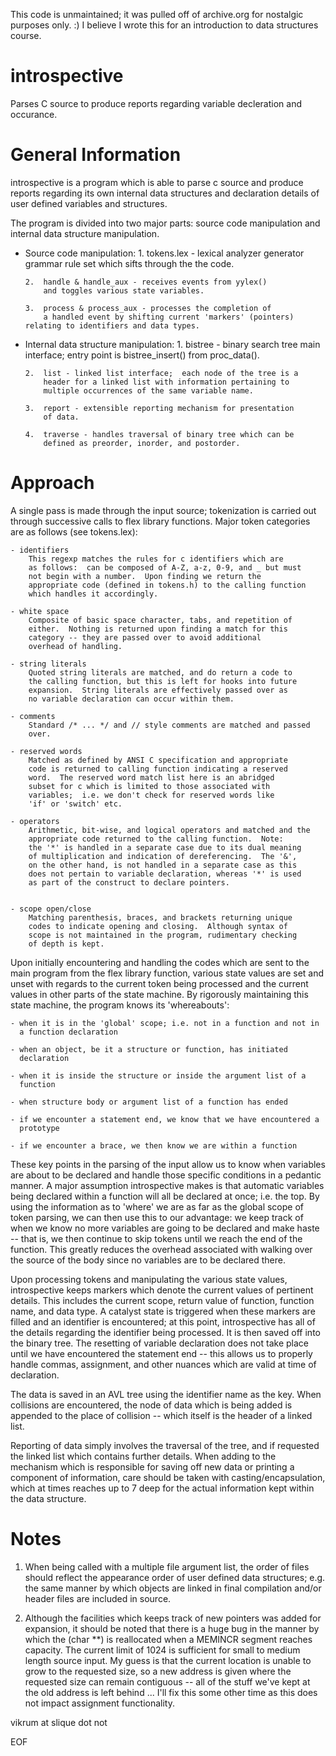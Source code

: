 This code is unmaintained; it was pulled off of archive.org for nostalgic
purposes only. :) I believe I wrote this for an introduction to data
structures course.

introspective
=============

Parses C source to produce reports regarding variable decleration and occurance.

General Information
===================

introspective is a program which is able to parse c source and produce
reports regarding its own internal data structures and declaration
details of user defined variables and structures.

The program is divided into two major parts:  source code manipulation
and internal data structure manipulation.

- Source code manipulation:
      1.  tokens.lex - lexical analyzer generator grammar
          rule set which sifts through the the code.

      2.  handle & handle_aux - receives events from yylex()
          and toggles various state variables.

      3.  process & process_aux - processes the completion of
          a handled event by shifting current 'markers' (pointers)
	  relating to identifiers and data types.

- Internal data structure manipulation:
      1.  bistree - binary search tree main interface;  entry point
          is bistree_insert() from proc_data().

      2.  list - linked list interface;  each node of the tree is a
          header for a linked list with information pertaining to
          multiple occurrences of the same variable name.

      3.  report - extensible reporting mechanism for presentation
          of data.

      4.  traverse - handles traversal of binary tree which can be
          defined as preorder, inorder, and postorder.


Approach
========

A single pass is made through the input source;  tokenization is carried out
through successive calls to flex library functions.   Major token categories
are as follows (see tokens.lex):

	- identifiers
		This regexp matches the rules for c identifiers which are
		as follows:  can be composed of A-Z, a-z, 0-9, and _ but must
		not begin with a number.  Upon finding we return the
		appropriate code (defined in tokens.h) to the calling function
		which handles it accordingly.
		
	- white space
		Composite of basic space character, tabs, and repetition of
		either.  Nothing is returned upon finding a match for this
		category -- they are passed over to avoid additional
		overhead of handling.

	- string literals
		Quoted string literals are matched, and do return a code to
		the calling function, but this is left for hooks into future
		expansion.  String literals are effectively passed over as
		no variable declaration can occur within them.
		
	- comments
		Standard /* ... */ and // style comments are matched and passed 
		over.
	
	- reserved words
		Matched as defined by ANSI C specification and appropriate
		code is returned to calling function indicating a reserved
		word.  The reserved word match list here is an abridged
		subset for c which is limited to those associated with
		variables;  i.e. we don't check for reserved words like
		'if' or 'switch' etc.

	- operators
		Arithmetic, bit-wise, and logical operators and matched and the 
		appropriate code returned to the calling function.  Note: 
		the '*' is handled in a separate case due to its dual meaning
		of multiplication and indication of dereferencing.  The '&',
		on the other hand, is not handled in a separate case as this
		does not pertain to variable declaration, whereas '*' is used
		as part of the construct to declare pointers.


	- scope open/close
		Matching parenthesis, braces, and brackets returning unique
		codes to indicate opening and closing.  Although syntax of
		scope is not maintained in the program, rudimentary checking
		of depth is kept.  

Upon initially encountering and handling the codes which are sent to the
main program from the flex library function, various state values are set
and unset with regards to the current token being processed and the current
values in other parts of the state machine.  By rigorously maintaining this
state machine, the program knows its 'whereabouts':

	- when it is in the 'global' scope; i.e. not in a function and not in
	  a function declaration

	- when an object, be it a structure or function, has initiated
	  declaration

	- when it is inside the structure or inside the argument list of a
  	  function

	- when structure body or argument list of a function has ended

	- if we encounter a statement end, we know that we have encountered a
	  prototype

	- if we encounter a brace, we then know we are within a function

These key points in the parsing of the input allow us to know when variables
are about to be declared and handle those specific conditions in a pedantic
manner.  A major assumption introspective makes is that automatic variables
being declared within a function will all be declared at once; i.e. the top.
By using the information as to 'where' we are as far as the global scope of
token parsing, we can then use this to our advantage:  we keep track of when
we know no more variables are going to be declared and make haste -- that is,
we then continue to skip tokens until we reach the end of the function.  This
greatly reduces the overhead associated with walking over the source of the
body since no variables are to be declared there.

Upon processing tokens and manipulating the various state values,
introspective keeps markers which denote the current values of pertinent
details.  This includes the current scope, return value of function, function
name, and data type.  A catalyst state is triggered when these markers are
filled and an identifier is encountered;  at this point, introspective has
all of the details regarding the identifier being processed.  It is then saved
off into the binary tree.  The resetting of variable declaration does not take
place until we have encountered the statement end -- this allows us to
properly handle commas, assignment, and other nuances which are valid at time
of declaration.

The data is saved in an AVL tree using the identifier name as the key.  When
collisions are encountered, the node of data which is being added is appended
to the place of collision -- which itself is the header of a linked list.

Reporting of data simply involves the traversal of the tree, and if requested
the linked list which contains further details.  When adding to the mechanism
which is responsible for saving off new data or printing a component of
information, care should be taken with casting/encapsulation, which at times
reaches up to 7 deep for the actual information kept within the data structure.

Notes
=====

1.  When being called with a multiple file argument list, the order of files
    should reflect the appearance order of user defined data structures;  e.g.
    the same manner by which objects are linked in final compilation and/or
    header files are included in source.

2.  Although the facilities which keeps track of new pointers was added for
    expansion, it should be noted that there is a huge bug in the manner by which
    the (char **) is reallocated when a MEMINCR segment reaches capacity.  The
    current limit of 1024 is sufficient for small to medium length source 
    input.  My guess is that the current location is unable to grow to the
    requested size, so a new address is given where the requested size can
    remain contiguous -- all of the stuff we've kept at the old address is
    left behind ...  I'll fix this some other time as this does not impact
    assignment functionality.

vikrum at slique dot not

EOF

